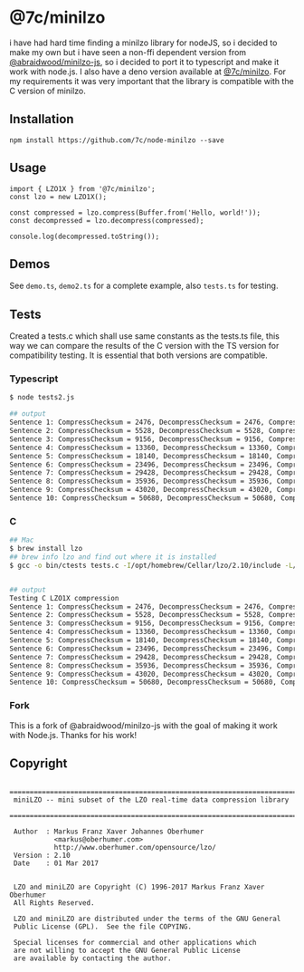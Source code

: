 # @7c/minilzo
i have had hard time finding a minilzo library for nodeJS, so i decided to make my own but i have seen a non-ffi dependent version from [@abraidwood/minilzo-js](https://github.com/abraidwood/minilzo-js), so i decided to port it to typescript and make it work with node.js. I also have a deno version available at [@7c/minilzo](https://github.com/7c/minilzo). For my requirements it was very important that the library is compatible with the C version of minilzo.

## Installation
```
npm install https://github.com/7c/node-minilzo --save
```

## Usage
```
import { LZO1X } from '@7c/minilzo';
const lzo = new LZO1X();

const compressed = lzo.compress(Buffer.from('Hello, world!'));
const decompressed = lzo.decompress(compressed);

console.log(decompressed.toString());
```

## Demos
See `demo.ts`, `demo2.ts` for a complete example, also `tests.ts` for testing.


## Tests
Created a tests.c which shall use same constants as the tests.ts file, this way we can compare the results of the C version with the TS version for compatibility testing. It is essential that both versions are compatible.
### Typescript
```bash
$ node tests2.js

## output
Sentence 1: CompressChecksum = 2476, DecompressChecksum = 2476, Compressed Length = 28, Decompressed Length = 24, Compression Rate = -16.67%
Sentence 2: CompressChecksum = 5528, DecompressChecksum = 5528, Compressed Length = 45, Decompressed Length = 48, Compression Rate = 6.25%
Sentence 3: CompressChecksum = 9156, DecompressChecksum = 9156, Compressed Length = 54, Decompressed Length = 72, Compression Rate = 25.00%
Sentence 4: CompressChecksum = 13360, DecompressChecksum = 13360, Compressed Length = 55, Decompressed Length = 96, Compression Rate = 42.71%
Sentence 5: CompressChecksum = 18140, DecompressChecksum = 18140, Compressed Length = 55, Decompressed Length = 120, Compression Rate = 54.17%
Sentence 6: CompressChecksum = 23496, DecompressChecksum = 23496, Compressed Length = 55, Decompressed Length = 144, Compression Rate = 61.81%
Sentence 7: CompressChecksum = 29428, DecompressChecksum = 29428, Compressed Length = 55, Decompressed Length = 168, Compression Rate = 67.26%
Sentence 8: CompressChecksum = 35936, DecompressChecksum = 35936, Compressed Length = 55, Decompressed Length = 192, Compression Rate = 71.35%
Sentence 9: CompressChecksum = 43020, DecompressChecksum = 43020, Compressed Length = 55, Decompressed Length = 216, Compression Rate = 74.54%
Sentence 10: CompressChecksum = 50680, DecompressChecksum = 50680, Compressed Length = 55, Decompressed Length = 240, Compression Rate = 77.08%
```

### C
```bash
## Mac
$ brew install lzo
## brew info lzo and find out where it is installed
$ gcc -o bin/ctests tests.c -I/opt/homebrew/Cellar/lzo/2.10/include -L/opt/homebrew/Cellar/lzo/2.10/lib -llzo2 && chmod +x bin/ctests && bin/ctests


## output
Testing C LZO1X compression
Sentence 1: CompressChecksum = 2476, DecompressChecksum = 2476, Compressed Length = 28, Decompressed Length = 24, Compression Rate = -16.67%
Sentence 2: CompressChecksum = 5528, DecompressChecksum = 5528, Compressed Length = 45, Decompressed Length = 48, Compression Rate = 6.25%
Sentence 3: CompressChecksum = 9156, DecompressChecksum = 9156, Compressed Length = 54, Decompressed Length = 72, Compression Rate = 25.00%
Sentence 4: CompressChecksum = 13360, DecompressChecksum = 13360, Compressed Length = 55, Decompressed Length = 96, Compression Rate = 42.71%
Sentence 5: CompressChecksum = 18140, DecompressChecksum = 18140, Compressed Length = 55, Decompressed Length = 120, Compression Rate = 54.17%
Sentence 6: CompressChecksum = 23496, DecompressChecksum = 23496, Compressed Length = 55, Decompressed Length = 144, Compression Rate = 61.81%
Sentence 7: CompressChecksum = 29428, DecompressChecksum = 29428, Compressed Length = 55, Decompressed Length = 168, Compression Rate = 67.26%
Sentence 8: CompressChecksum = 35936, DecompressChecksum = 35936, Compressed Length = 55, Decompressed Length = 192, Compression Rate = 71.35%
Sentence 9: CompressChecksum = 43020, DecompressChecksum = 43020, Compressed Length = 55, Decompressed Length = 216, Compression Rate = 74.54%
Sentence 10: CompressChecksum = 50680, DecompressChecksum = 50680, Compressed Length = 55, Decompressed Length = 240, Compression Rate = 77.08%
```

### Fork
This is a fork of @abraidwood/minilzo-js with the goal of making it work with Node.js. Thanks for his work!


## Copyright
```
 ============================================================================
 miniLZO -- mini subset of the LZO real-time data compression library
 ============================================================================

 Author  : Markus Franz Xaver Johannes Oberhumer
           <markus@oberhumer.com>
           http://www.oberhumer.com/opensource/lzo/
 Version : 2.10
 Date    : 01 Mar 2017

 
 LZO and miniLZO are Copyright (C) 1996-2017 Markus Franz Xaver Oberhumer
 All Rights Reserved.

 LZO and miniLZO are distributed under the terms of the GNU General
 Public License (GPL).  See the file COPYING.

 Special licenses for commercial and other applications which
 are not willing to accept the GNU General Public License
 are available by contacting the author.

```
